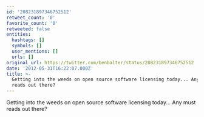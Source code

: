 ```yaml
---
id: '208231897346752512'
retweet_count: '0'
favorite_count: '0'
retweeted: false
entities:
  hashtags: []
  symbols: []
  user_mentions: []
  urls: []
original_url: https://twitter.com/benbalter/status/208231897346752512
date: '2012-05-31T16:22:07.000Z'
title: >-
  Getting into the weeds on open source software licensing today... Any must
  reads out there?
---
```


Getting into the weeds on open source software licensing today... Any must reads out there?